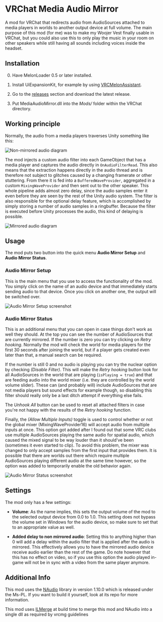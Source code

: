 # VRChat Media Audio Mirror

A mod for VRChat that redirects audio from AudioSources attached to media players in worlds to another output device at full volume.
The main purpose of this mod (for me) was to make my Woojer Vest finally usable in VRChat, but you could also use this to only play the music in your room on other speakers while still having all sounds including voices inside the headset.

## Installation

0. Have MelonLoader 0.5 or later installed.

1. Install UiExpansionKit, for example by using [VRCMelonAssistant](https://github.com/knah/VRCMelonAssistant).

2. Go to the [releases](https://github.com/jangxx/VRCMediaAudioMirror/releases) section and download the latest release.

3. Put MediaAudioMirror.dll into the _Mods/_ folder within the VRChat directory.

## Working principle

Normally, the audio from a media players traverses Unity something like this:

![Non-mirrored audio diagram](github/diagram_nonmirrored.png)

The mod injects a custom audio filter into each GameObject that has a media player and captures the audio directly in `OnAudioFilterRead`.
This also means that the extraction happens directly in the audio thread and is therefore not subject to glitches caused by a changing framerate or other stuttering.
From there it is fed into a `BufferedWaveProvider`, aggregated in a custom `MixingWaveProvider` and then sent out to the other speaker.
This whole pipeline adds almost zero delay, since the audio samples enter it even before they are seen by the rest of the Unity audio system.
The filter is also responsible for the optional delay feature, which is accomplished by simply storing a number of audio samples in a ringbuffer.
Because the filter is executed before Unity processes the audio, this kind of delaying is possible. 

![Mirrored audio diagram](github/diagram_mirrored.png)

## Usage

The mod puts two button into the quick menu **Audio Mirror Setup** and **Audio Mirror Status**.

### Audio Mirror Setup

This is the main menu that you use to access the functionality of the mod.
You simply click on the name of an audio device and that immediately starts sending audio to that device.
Once you click on another one, the output will be switched over.

![Audio Mirror Setup screenshot](github/Audio_Mirror_Setup.png)

### Audio Mirror Status

This is an additional menu that you can open in case things don't work as well they should.
At the top you can see the number of AudioSources that are currently mirrored.
If the number is zero you can try clicking on *Retry hooking*.
Normally the mod will check the world for media players for the first 30 seconds after joining the world, but if a player gets created even later than that, a manual search can be required.

If the number is still 0 and no audio is playing you can try the nuclear option by checking _(Disable Filter)_.
This will make the *Retry hooking* button look for all AudioSources in the world that are playing (`isPlaying = true`) and that are feeding audio into the world mixer (i.e. they are controlled by the world volume slider).
These can (and probably will) include AudioSources that are not media players but sound effects for example though, so disabling this filter should really only be a last ditch attempt if everything else fails.

The _Unhook All_ button can be used to reset all attached filters in case you're not happy with the results of the _Retry hooking_ function.

Finally, the _(Allow Multiple Inputs)_ toggle is used to control whether or not the global mixer (MixingWaveProvider16) will accept audio from multiple inputs at once.
This option got added after I found out that some VRC clubs use multiple AudioSources playing the same audio for spatial audio, which caused the mixed signal to be way louder than it should've been (sometimes it even started to clip).
To avoid this problem, the mixer was changed to only accept samples from the first input that provides them.
It is possible that there are worlds out there which require multiple AudioSources playing different audio at the same time however, so the option was added to temporarily enable the old behavior again.

![Audio Mirror Status screenshot](github/Audio_Mirror_Status.png)

## Settings

The mod only has a few settings:

- **Volume**: As the name implies, this sets the output volume of the mod to the selected output device from 0.0 to 1.0. This setting does not bypass the volume set in Windows for the audio device, so make sure to set that to an appropriate value as well.

- **Added delay to non mirrored audio**: Setting this to anything higher than 0 will add a delay within the audio filter that is applied after the audio is mirrored. This effectively allows you to have the mirrored audio device receive audio earlier than the rest of the game. Do note however that this has no effect on video, so if you use this option the audio played in-game will not be in sync with a video from the same player anymore.

## Additional Info

This mod uses the [NAudio](https://github.com/naudio/NAudio/tree/v1.10.0) library in version 1.10.0 which is released under the Ms-PL.
If you want to build it yourself, look at its repo for more information.

This mod uses [ILMerge](https://github.com/dotnet/ILMerge) at build time to merge this mod and NAudio into a single dll as required by vrcmg guidelines
